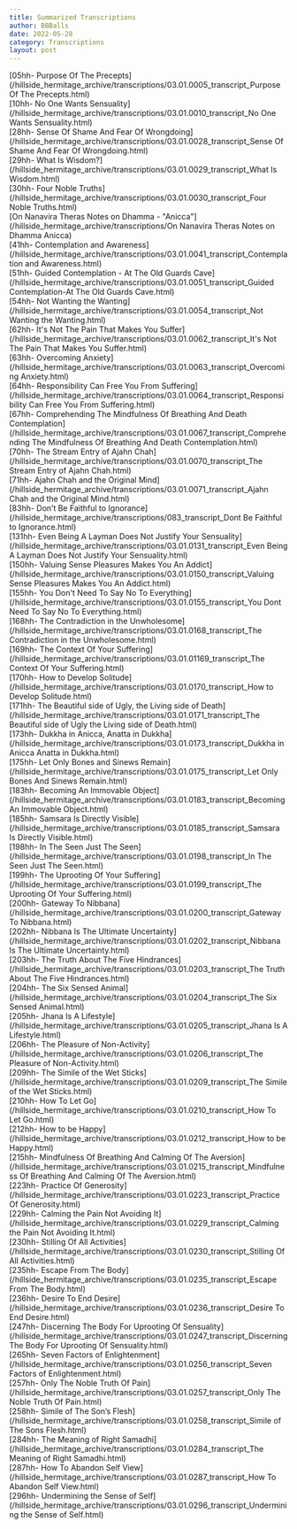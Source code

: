 ```yaml
---
title: Summarized Transcriptions
author: BBBalls
date: 2022-05-28
category: Transcriptions
layout: post
---
```


[05hh- Purpose Of The Precepts](/hillside_hermitage_archive/transcriptions/03.01.0005_transcript_Purpose Of The Precepts.html)\
[10hh- No One Wants Sensuality](/hillside_hermitage_archive/transcriptions/03.01.0010_transcript_No One Wants Sensuality.html)\
[28hh- Sense Of Shame And Fear Of Wrongdoing](/hillside_hermitage_archive/transcriptions/03.01.0028_transcript_Sense Of Shame And Fear Of Wrongdoing.html)\
[29hh- What Is Wisdom?](/hillside_hermitage_archive/transcriptions/03.01.0029_transcript_What Is Wisdom.html)\
[30hh- Four Noble Truths](/hillside_hermitage_archive/transcriptions/03.01.0030_transcript_Four Noble Truths.html)\
[On Nanavira Theras Notes on Dhamma - "Anicca"](/hillside_hermitage_archive/transcriptions/On Nanavira Theras Notes on Dhamma Anicca)\
[41hh- Contemplation and Awareness](/hillside_hermitage_archive/transcriptions/03.01.0041_transcript_Contemplation and Awareness.html)\
[51hh- Guided Contemplation - At The Old Guards Cave](/hillside_hermitage_archive/transcriptions/03.01.0051_transcript_Guided Contemplation-At The Old Guards Cave.html)\
[54hh- Not Wanting the Wanting](/hillside_hermitage_archive/transcriptions/03.01.0054_transcript_Not Wanting the Wanting.html)\
[62hh- It's Not The Pain That Makes You Suffer](/hillside_hermitage_archive/transcriptions/03.01.0062_transcript_It's Not The Pain That Makes You Suffer.html)\
[63hh- Overcoming Anxiety](/hillside_hermitage_archive/transcriptions/03.01.0063_transcript_Overcoming Anxiety.html)\
[64hh- Responsibility Can Free You From Suffering](/hillside_hermitage_archive/transcriptions/03.01.0064_transcript_Responsibility Can Free You From Suffering.html)\
[67hh- Comprehending The Mindfulness Of Breathing And Death Contemplation](/hillside_hermitage_archive/transcriptions/03.01.0067_transcript_Comprehending The Mindfulness Of Breathing And Death Contemplation.html)\
[70hh- The Stream Entry of Ajahn Chah](/hillside_hermitage_archive/transcriptions/03.01.0070_transcript_The Stream Entry of Ajahn Chah.html)\
[71hh- Ajahn Chah and the Original Mind](/hillside_hermitage_archive/transcriptions/03.01.0071_transcript_Ajahn Chah and the Original Mind.html)\
[83hh- Don’t Be Faithful to Ignorance](/hillside_hermitage_archive/transcriptions/083_transcript_Dont Be Faithful to Ignorance.html)\
[131hh- Even Being A Layman Does Not Justify Your Sensuality](/hillside_hermitage_archive/transcriptions/03.01.0131_transcript_Even Being A Layman Does Not Justify Your Sensuality.html)\
[150hh- Valuing Sense Pleasures Makes You An Addict](/hillside_hermitage_archive/transcriptions/03.01.0150_transcript_Valuing Sense Pleasures Makes You An Addict.html)\
[155hh- You Don't Need To Say No To Everything](/hillside_hermitage_archive/transcriptions/03.01.0155_transcript_You Dont Need To Say No To Everything.html)\
[168hh- The Contradiction in the Unwholesome](/hillside_hermitage_archive/transcriptions/03.01.0168_transcript_The Contradiction in the Unwholesome.html)\
[169hh- The Context Of Your Suffering](/hillside_hermitage_archive/transcriptions/03.01.01169_transcript_The Context Of Your Suffering.html)\
[170hh- How to Develop Solitude](/hillside_hermitage_archive/transcriptions/03.01.0170_transcript_How to Develop Solitude.html)\
[171hh- The Beautiful side of Ugly, the Living side of Death](/hillside_hermitage_archive/transcriptions/03.01.0171_transcript_The Beautiful side of Ugly the Living side of Death.html)\
[173hh- Dukkha in Anicca, Anatta in Dukkha](/hillside_hermitage_archive/transcriptions/03.01.0173_transcript_Dukkha in Anicca Anatta in Dukkha.html)\
[175hh- Let Only Bones and Sinews Remain](/hillside_hermitage_archive/transcriptions/03.01.0175_transcript_Let Only Bones And Sinews Remain.html)\
[183hh- Becoming An Immovable Object](/hillside_hermitage_archive/transcriptions/03.01.0183_transcript_Becoming An Immovable Object.html)\
[185hh- Samsara Is Directly Visible](/hillside_hermitage_archive/transcriptions/03.01.0185_transcript_Samsara Is Directly Visible.html)\
[198hh- In The Seen Just The Seen](/hillside_hermitage_archive/transcriptions/03.01.0198_transcript_In The Seen Just The Seen.html)\
[199hh- The Uprooting Of Your Suffering](/hillside_hermitage_archive/transcriptions/03.01.0199_transcript_The Uprooting Of Your Suffering.html)\
[200hh- Gateway To Nibbana](/hillside_hermitage_archive/transcriptions/03.01.0200_transcript_Gateway To Nibbana.html)\
[202hh- Nibbana Is The Ultimate Uncertainty](/hillside_hermitage_archive/transcriptions/03.01.0202_transcript_Nibbana Is The Ultimate Uncertainty.html)\
[203hh- The Truth About The Five Hindrances](/hillside_hermitage_archive/transcriptions/03.01.0203_transcript_The Truth About The Five Hindrances.html)\
[204hh- The Six Sensed Animal](/hillside_hermitage_archive/transcriptions/03.01.0204_transcript_The Six Sensed Animal.html)\
[205hh- Jhana Is A Lifestyle](/hillside_hermitage_archive/transcriptions/03.01.0205_transcript_Jhana Is A Lifestyle.html)\
[206hh- The Pleasure of Non-Activity](/hillside_hermitage_archive/transcriptions/03.01.0206_transcript_The Pleasure of Non-Activity.html)\
[209hh- The Simile of the Wet Sticks](/hillside_hermitage_archive/transcriptions/03.01.0209_transcript_The Simile of the Wet Sticks.html)\
[210hh- How To Let Go](/hillside_hermitage_archive/transcriptions/03.01.0210_transcript_How To Let Go.html)\
[212hh- How to be Happy](/hillside_hermitage_archive/transcriptions/03.01.0212_transcript_How to be Happy.html)\
[215hh- Mindfulness Of Breathing And Calming Of The Aversion](/hillside_hermitage_archive/transcriptions/03.01.0215_transcript_Mindfulness Of Breathing And Calming Of The Aversion.html)\
[223hh- Practice Of Generosity](/hillside_hermitage_archive/transcriptions/03.01.0223_transcript_Practice Of Generosity.html)\
[229hh- Calming the Pain Not Avoiding It](/hillside_hermitage_archive/transcriptions/03.01.0229_transcript_Calming the Pain Not Avoiding It.html)\
[230hh- Stilling Of All Activities](/hillside_hermitage_archive/transcriptions/03.01.0230_transcript_Stilling Of All Activities.html)\
[235hh- Escape From The Body](/hillside_hermitage_archive/transcriptions/03.01.0235_transcript_Escape From The Body.html)\
[236hh- Desire To End Desire](/hillside_hermitage_archive/transcriptions/03.01.0236_transcript_Desire To End Desire.html)\
[247hh- Discerning The Body For Uprooting Of Sensuality](/hillside_hermitage_archive/transcriptions/03.01.0247_transcript_Discerning The Body For Uprooting Of Sensuality.html)\
[265hh- Seven Factors of Enlightenment](/hillside_hermitage_archive/transcriptions/03.01.0256_transcript_Seven Factors of Enlightenment.html)\
[257hh- Only The Noble Truth Of Pain](/hillside_hermitage_archive/transcriptions/03.01.0257_transcript_Only The Noble Truth Of Pain.html)\
[258hh- Simile of The Son’s Flesh](/hillside_hermitage_archive/transcriptions/03.01.0258_transcript_Simile of The Sons Flesh.html)\
[284hh- The Meaning of Right Samadhi](/hillside_hermitage_archive/transcriptions/03.01.0284_transcript_The Meaning of Right Samadhi.html)\
[287hh- How To Abandon Self View](/hillside_hermitage_archive/transcriptions/03.01.0287_transcript_How To Abandon Self View.html)\
[296hh- Undermining the Sense of Self](/hillside_hermitage_archive/transcriptions/03.01.0296_transcript_Undermining the Sense of Self.html)
